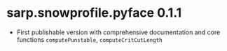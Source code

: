 # sarp.snowprofile.pyface 0.1.1

  * First publishable version with comprehensive documentation and core functions `computePunstable`, `computeCritCutLength`
